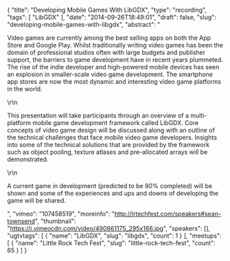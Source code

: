 {
  "title": "Developing Mobile Games With LibGDX",
  "type": "recording",
  "tags": [
    "LibGDX"
  ],
  "date": "2014-09-26T18:49:01",
  "draft": false,
  "slug": "developing-mobile-games-with-libgdx",
  "abstract": "<p>Video games are currently among the best selling apps on both the App Store and Google Play. Whilst traditionally writing video games has been the domain of professional studios often with large budgets and publisher support, the barriers to game development have in recent years plummeted. The rise of the indie developer and high-powered mobile devices has seen an explosion in smaller-scale video game development. The smartphone app stores are now the most dynamic and interesting video game platforms in the world.</p>\r\n<p>This presentation will take participants through an overview of a multi-platform mobile game development framework called LibGDX. Core concepts of video game design will be discussed along with an outline of the technical challenges that face mobile video game developers. Insights into some of the technical solutions that are provided by the framework such as object pooling, texture atlases and pre-allocated arrays will be demonstrated.</p>\r\n<p>A current game in development (predicted to be 80% completed) will be shown and some of the experiences and ups and downs of developing the game will be shared.</p>",
  "vimeo": "107458519",
  "moreinfo": "http://lrtechfest.com/speakers#sean-townsend",
  "thumbnail": "https://i.vimeocdn.com/video/490861175_295x166.jpg",
  "speakers": [],
  "ugtvtags": [
    {
      "name": "LibGDX",
      "slug": "libgdx",
      "count": 1
    }
  ],
  "meetups": [
    {
      "name": "Little Rock Tech Fest",
      "slug": "little-rock-tech-fest",
      "count": 65
    }
  ]
}
